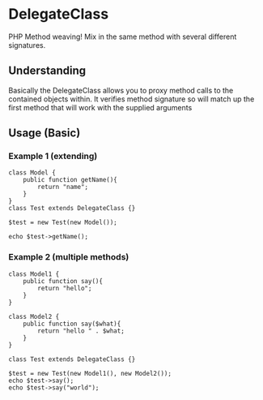 DelegateClass
=============

PHP Method weaving! Mix in the same method with several different signatures.

## Understanding

Basically the DelegateClass allows you to proxy method calls to the contained
objects within. It verifies method signature so will match up the first method
that will work with the supplied arguments

## Usage (Basic)

### Example 1 (extending)

    class Model {
        public function getName(){
            return "name";
        }
    }
    class Test extends DelegateClass {}

    $test = new Test(new Model());

    echo $test->getName();


### Example 2 (multiple methods)

    class Model1 {
        public function say(){
            return "hello";
        }
    }

    class Model2 {
        public function say($what){
            return "hello " . $what;
        }
    }

    class Test extends DelegateClass {}

    $test = new Test(new Model1(), new Model2());
    echo $test->say();
    echo $test->say("world");



